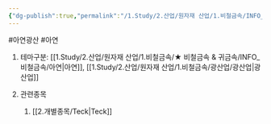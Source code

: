 ```yaml
---
{"dg-publish":true,"permalink":"/1.Study/2.산업/원자재 산업/1.비철금속/INFO_정련,제련,광산 등/아연 광산/","created":"2024-11-20T21:02:28.625+09:00","updated":"2025-06-26T13:08:34.877+09:00"}
---
```


#아연광산 #아연 


1. 테마구분: [[1.Study/2.산업/원자재 산업/1.비철금속/★ 비철금속 & 귀금속/INFO_비철금속/아연\|아연]], [[1.Study/2.산업/원자재 산업/1.비철금속/광산업/광산업\|광산업]]

2. 관련종목
	1. [[2.개별종목/Teck\|Teck]]
